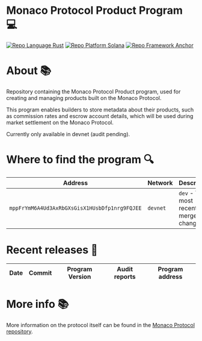 # Monaco Protocol Product Program 💻

<a href="https://doc.rust-lang.org/std/"><img alt="Repo Language Rust"  src="http://img.shields.io/badge/language-rust-orange"></a>
<a href="https://docs.solana.com/developing/programming-model/overview"><img alt="Repo Platform Solana"  src="http://img.shields.io/badge/platform-solana-blue"></a>
<a href="https://github.com/project-serum/anchor"><img alt="Repo Framework Anchor"  src="http://img.shields.io/badge/framework-anchor-9cf"></a><br/>

# About 📚

Repository containing the Monaco Protocol Product program, used for creating and managing products built on the Monaco Protocol.

This program enables builders to store metadata about their products, such as commission rates and escrow account details, which will be used during market settlement on the Monaco Protocol.

Currently only available in devnet (audit pending).

# Where to find the program  🔍

| Address                                       | Network  | Description                              |
|-----------------------------------------------|----------|------------------------------------------|
| `mppFrYmM6A4Ud3AxRbGXsGisX1HUsbDfp1nrg9FQJEE` | `devnet` | `dev` - The most recently merged changes |

# Recent releases 🚀

| Date       | Commit                                                                      | Program Version | Audit reports                                                                     | Program address                               |
|------------|-----------------------------------------------------------------------------|-----------------|-----------------------------------------------------------------------------------|-----------------------------------------------|

# More info 📚
More information on the protocol itself can be found in the [Monaco Protocol repository](https://github.com/MonacoProtocol/protocol).
